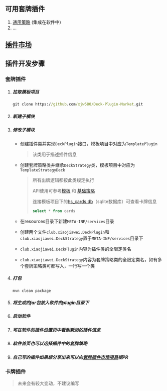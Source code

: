 ## 可用套牌插件

1. [通用策略](https://github.com/xjw580/Hearthstone-Script/tree/master/Hearthstone-Script-Deck-SDK) (集成在软件中)
2. ...



## [插件市场](https://github.com/xjw580/Deck-Plugin-Market/tree/master)



## 插件开发步骤

### 套牌插件

1. ##### 拉取模板项目

   ```cmd
   git clone https://github.com/xjw580/Deck-Plugin-Market.git
   ```

2. ##### 新建子模块

3. ##### 修改子模块

   - 创建插件类并实现`DeckPlugin`接口，模板项目中对应为`TemplatePlugin`

     > 该类用于描述插件信息

   - 创建套牌策略类并继承`DeckStrategy`类，模板项目中对应为`TemplateStrategyDeck`

     > 所有出牌逻辑都按此类规定执行
     >
     > API使用可参考[模板](https://github.com/xjw580/Deck-Plugin-Market/blob/master/Deck-Plugin-Template/src/main/kotlin/TemplateStrategyDeck.kt) 和 [基础策略](https://github.com/xjw580/Hearthstone-Script/blob/master/Hearthstone-Script-Base-Deck/src/main/kotlin/club/xiaojiawei/HsCommonDeckStrategy.kt)
     >
     > 连接模板项目下的[hs_cards.db](https://github.com/xjw580/Deck-Plugin-Market/blob/master/hs_cards.db)（sqlite数据库）可查看卡牌信息
     > ```sql
     > select * from cards
     > ```
   

   - 在resources目录下新建`META-INF/services`目录

   - 创建两个文件`club.xiaojiawei.DeckPlugin`和`club.xiaojiawei.DeckStrategy`置于`META-INF/services`目录下

   - `club.xiaojiawei.DeckPlugin`内容为插件类的全限定类名

   - `club.xiaojiawei.DeckStrategy`内容为套牌策略类的全限定类名，如有多个套牌策略类可都写入，一行写一个类

4. ##### 打包

   ```cmd
   mvn clean package
   ```

5. ##### 将生成的jar包放入软件的plugin目录下

6. ##### 启动软件

7. ##### 可在软件的插件设置页中看到新加的插件信息

8. ##### 软件首页也可以选择插件中的套牌策略

9. ##### 自己写的插件如果想分享出来可以向[套牌插件市场项目](https://github.com/xjw580/Deck-Plugin-Market)提PR



### 卡牌插件

> 未来会有较大变动，不建议编写
